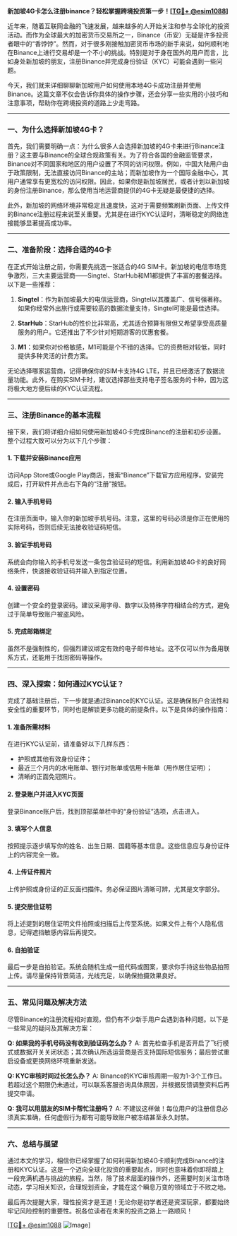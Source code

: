 **新加坡4G卡怎么注册binance？轻松掌握跨境投资第一步！[[TG💪+ @esim1088](https://t.me/s/esim1088)]**

近年来，随着互联网金融的飞速发展，越来越多的人开始关注和参与全球化的投资活动。而作为全球最大的加密货币交易所之一，Binance（币安）无疑是许多投资者眼中的“香饽饽”。然而，对于很多刚接触加密货币市场的新手来说，如何顺利地在Binance上进行交易却是一个不小的挑战。特别是对于身在国外的用户而言，比如身处新加坡的朋友，注册Binance并完成身份验证（KYC）可能会遇到一些问题。

今天，我们就来详细聊聊新加坡用户如何使用本地4G卡成功注册并使用Binance。这篇文章不仅会告诉你具体的操作步骤，还会分享一些实用的小技巧和注意事项，帮助你在跨境投资的道路上少走弯路。

---

### **一、为什么选择新加坡4G卡？**

首先，我们需要明确一点：为什么很多人会选择新加坡的4G卡来进行Binance注册？这主要与Binance的全球合规政策有关。为了符合各国的金融监管要求，Binance对不同国家和地区的用户设置了不同的访问权限。例如，中国大陆用户由于政策限制，无法直接访问Binance的主站；而新加坡作为一个国际金融中心，其用户通常享有更宽松的访问权限。因此，如果你是新加坡居民，或者计划以新加坡的身份注册Binance，那么使用当地运营商提供的4G卡无疑是最便捷的选择。

此外，新加坡的网络环境非常稳定且速度快，这对于需要频繁刷新页面、上传文件的Binance注册过程来说至关重要。尤其是在进行KYC认证时，清晰稳定的网络连接能够显著提高成功率。

---

### **二、准备阶段：选择合适的4G卡**

在正式开始注册之前，你需要先挑选一张适合的4G SIM卡。新加坡的电信市场竞争激烈，三大主要运营商——Singtel、StarHub和M1都提供了丰富的套餐选择。以下是一些推荐：

1. **Singtel**：作为新加坡最大的电信运营商，Singtel以其覆盖广、信号强著称。如果你经常外出旅行或需要较高的数据流量支持，Singtel可能是最佳选择。
   
2. **StarHub**：StarHub的性价比非常高，尤其适合预算有限但又希望享受高质量服务的用户。它还推出了不少针对短期游客的优惠套餐。

3. **M1**：如果你对价格敏感，M1可能是个不错的选择。它的资费相对较低，同时提供多种灵活的计费方案。

无论选择哪家运营商，记得确保你的SIM卡支持4G LTE，并且已经激活了数据流量功能。此外，在购买SIM卡时，建议选择那些支持电子签名服务的卡种，因为这将极大地方便后续的KYC认证流程。

---

### **三、注册Binance的基本流程**

接下来，我们将详细介绍如何使用新加坡4G卡完成Binance的注册和初步设置。整个过程大致可以分为以下几个步骤：

#### **1. 下载并安装Binance应用**
访问App Store或Google Play商店，搜索“Binance”下载官方应用程序。安装完成后，打开软件并点击右下角的“注册”按钮。

#### **2. 输入手机号码**
在注册页面中，输入你的新加坡手机号码。注意，这里的号码必须是你正在使用的实际号码，否则后续无法接收验证码短信。

#### **3. 验证手机号码**
系统会向你输入的手机号发送一条包含验证码的短信。利用新加坡4G卡的良好网络条件，快速接收验证码并输入到指定位置。

#### **4. 设置密码**
创建一个安全的登录密码。建议采用字母、数字以及特殊字符相结合的方式，避免过于简单导致账户被盗风险。

#### **5. 完成邮箱绑定**
虽然不是强制性的，但强烈建议绑定有效的电子邮件地址。这不仅可以作为备用联系方式，还能用于找回密码等操作。

---

### **四、深入探索：如何通过KYC认证？**

完成了基础注册后，下一步就是通过Binance的KYC认证。这是确保账户合法性和安全性的重要环节，同时也是解锁更多功能的前提条件。以下是具体的操作指南：

#### **1. 准备所需材料**
在进行KYC认证前，请准备好以下几样东西：
- 护照或其他有效身份证件；
- 最近三个月内的水电账单、银行对账单或信用卡账单（用作居住证明）；
- 清晰的正面免冠照片。

#### **2. 登录账户并进入KYC页面**
登录Binance账户后，找到顶部菜单栏中的“身份验证”选项，点击进入。

#### **3. 填写个人信息**
按照提示逐步填写你的姓名、出生日期、国籍等基本信息。这些信息应与身份证件上的内容完全一致。

#### **4. 上传证件照片**
上传护照或身份证的正反面扫描件。务必保证图片清晰可辨，尤其是文字部分。

#### **5. 提交居住证明**
将上述提到的居住证明文件拍照或扫描后上传至系统。如果文件上有个人隐私信息，记得遮挡敏感内容后再提交。

#### **6. 自拍验证**
最后一步是自拍验证。系统会随机生成一组代码或图案，要求你手持这些物品拍照上传。请尽量保持背景简洁，光线充足，以确保拍摄效果良好。

---

### **五、常见问题及解决方法**

尽管Binance的注册流程相对直观，但仍有不少新手用户会遇到各种问题。以下是一些常见的疑问及其解决方案：

**Q: 如果我的手机号码没有收到验证码怎么办？**
A: 首先检查手机是否开启了飞行模式或数据开关关闭状态；其次确认所选运营商是否支持国际短信服务；最后尝试重启设备或更换网络环境重新发送。

**Q: KYC审核时间过长怎么办？**
A: Binance的KYC审核周期一般为1-3个工作日。若超过这个期限仍未通过，可以联系客服咨询具体原因，并根据反馈调整资料后再提交申请。

**Q: 我可以用朋友的SIM卡帮忙注册吗？**
A: 不建议这样做！每位用户的注册信息必须真实准确，任何虚假行为都有可能导致账户被冻结甚至永久封禁。

---

### **六、总结与展望**

通过本文的学习，相信你已经掌握了如何利用新加坡4G卡顺利完成Binance的注册和KYC认证。这是一个迈向全球化投资的重要起点，同时也意味着你即将踏上一段充满机遇与挑战的旅程。当然，除了技术层面的操作外，还需要时刻关注市场动态，学习相关知识，合理规划资金，才能在这个瞬息万变的领域立于不败之地。

最后再次提醒大家，理性投资才是王道！无论你是初学者还是资深玩家，都要始终牢记风险控制的重要性。祝各位读者在未来的投资之路上一路顺风！

[[TG💪+ @esim1088](https://t.me/s/esim1088) ![Image](https://i.postimg.cc/4NQfJmqS/Snipaste-2025-05-13-00-14-12.png)]